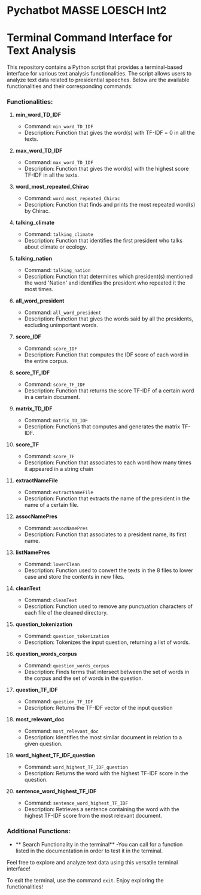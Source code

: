 # Pychatbot MASSE LOESCH Int2

# Terminal Command Interface for Text Analysis

This repository contains a Python script that provides a terminal-based interface for various text analysis functionalities. The script allows users to analyze text data related to presidential speeches. Below are the available functionalities and their corresponding commands:

### Functionalities:

1. **min_word_TD_IDF**
   - Command: `min_word_TD_IDF`
   - Description: Function that gives the word(s) with TF-IDF = 0 in all the texts.

2. **max_word_TD_IDF**
   - Command: `max_word_TD_IDF`
   - Description: Function that gives the word(s) with the highest score TF-IDF in all the texts.

3. **word_most_repeated_Chirac**
   - Command: `word_most_repeated_Chirac`
   - Description: Function that finds and prints the most repeated word(s) by Chirac.

4. **talking_climate**
   - Command: `talking_climate`
   - Description: Function that identifies the first president who talks about climate or ecology.

5. **talking_nation**
   - Command: `talking_nation`
   - Description: Function that determines which president(s) mentioned the word 'Nation' and identifies the president who repeated it the most times.

6. **all_word_president**
   - Command: `all_word_president`
   - Description: Function that gives the words said by all the presidents, excluding unimportant words.

7. **score_IDF**
    - Command: `score_IDF`
    - Description: Function that computes the IDF score of each word in the entire corpus.

8. **score_TF_IDF**
    - Command: `score_TF_IDF`
    - Description: Function that returns the score TF-IDF of a certain word in a certain document.

9. **matrix_TD_IDF**
    - Command: `matrix_TD_IDF`
    - Description: Functions that computes and generates the matrix TF-IDF.
      
10. **score_TF**
    - Command: `score_TF`
    - Description: Function that associates to each word how many times it appeared in a string chain
      
11. **extractNameFile**
    - Command: `extractNameFile`
    - Description: Function that extracts the name of the president in the name of a certain file.

12. **assocNamePres**
    - Command: `assocNamePres`
    - Description: Function that associates to a president name, its first name.
      
13. **listNamePres**
    - Command: `lowerClean`
    - Description: Function used to convert the texts in the 8 files to lower case and store the contents in new files.

14. **cleanText**
    - Command: `cleanText`
    - Description: Function used to remove any punctuation characters of each file of the cleaned directory.
    
15. **question_tokenization**
    - Command: `question_tokenization`
    - Description: Tokenizes the input question, returning a list of words.

16. **question_words_corpus**
    - Command: `question_words_corpus`
    - Description: Finds terms that intersect between the set of words in the corpus and the set of words in the question.

17. **question_TF_IDF**
    - Command: `question_TF_IDF`
    - Description: Returns the TF-IDF vector of the input question

18. **most_relevant_doc**
    - Command: `most_relevant_doc`
    - Description: Identifies the most similar document in relation to a given question.

19. **word_highest_TF_IDF_question**
    - Command: `word_highest_TF_IDF_question`
    - Description: Returns the word with the highest TF-IDF score in the question.

20. **sentence_word_highest_TF_IDF**
    - Command: `sentence_word_highest_TF_IDF`
    - Description: Retrieves a sentence containing the word with the highest TF-IDF score from the most relevant document.

### Additional Functions:

- ** Search Functionality in the terminal**
  -You can call for a function listed in the documentation in order to test it in the terminal.

Feel free to explore and analyze text data using this versatile terminal interface!

To exit the terminal, use the command `exit`. Enjoy exploring the functionalities!
